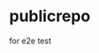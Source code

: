 # publicrepo
for e2e test




















































































































































































































































































































































































































































































































































































































































































































































































































































































































































































































































































































































































































































































































































































































































































































































































































































































































































































































































































































































































































































































































































































































































































































































































































































































































































































































































































































































































































































































































































































































































































































































































































































































































































































































































































































































































































































































































































































































































































































































































































































































































































































































































































































































